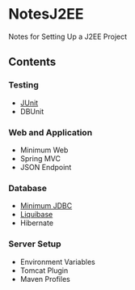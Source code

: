 # NotesJ2EE
Notes for Setting Up a J2EE Project


## Contents

### Testing
* [JUnit](/Testing/JUnit.md)
* DBUnit

### Web and Application
* Minimum Web
* Spring MVC
* JSON Endpoint

### Database
* [Minimum JDBC](/Database/MinimumJDBC.md)
* [Liquibase](/Database/Liquibase.md)
* Hibernate

### Server Setup
* Environment Variables
* Tomcat Plugin
* Maven Profiles

